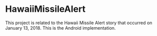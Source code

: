 # HawaiiMissileAlert
This project is related to the Hawaii Missile Alert story that occurred on January 13, 2018.  This is the Android implementation.
